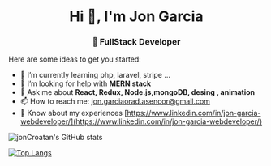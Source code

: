 <h1 align="center">Hi 👋, I'm Jon Garcia</h1>
<h3 align="center">👾 FullStack Developer </h3>



Here are some ideas to get you started:


- 🌱 I’m currently learning  php, laravel, stripe ...
- 🤔 I’m looking for help with **MERN stack**
- 💬 Ask me about **React, Redux, Node.js,mongoDB, desing , animation**
- 📫 How to reach me: jon.garciaorad.asencor@gmail.com 
- 📄 Know about my experiences [https://www.linkedin.com/in/jon-garcia-webdeveloper/](https://www.linkedin.com/in/jon-garcia-webdeveloper/)





![jonCroatan's GitHub stats](https://github-readme-stats.vercel.app/api?username=jonCroatanUto&show_icons=true&&bg_color=30,e96443,904e95&theme=highcontrast)



[![Top Langs](https://github-readme-stats.vercel.app/api/top-langs/username=jonCroatanUto&langs_count=6)](https://github.com/jonCroatanUto/github-readme-stats)




